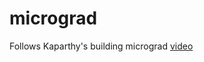 # micrograd
Follows Kaparthy's building micrograd [video](https://www.youtube.com/watch?v=VMj-3S1tku0)

